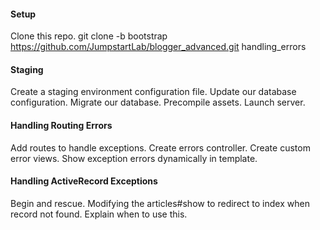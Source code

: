 #### Setup

Clone this repo.
git clone -b bootstrap https://github.com/JumpstartLab/blogger_advanced.git handling_errors


#### Staging

Create a staging environment configuration file.
Update our database configuration.
Migrate our database.
Precompile assets.
Launch server.


#### Handling Routing Errors

Add routes to handle exceptions.
Create errors controller.
Create custom error views.
Show exception errors dynamically in template.


#### Handling ActiveRecord Exceptions

Begin and rescue.
Modifying the articles#show to redirect to index when record not found.
Explain when to use this.